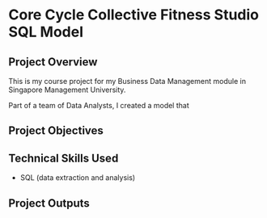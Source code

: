 # Core Cycle Collective Fitness Studio SQL Model

## Project Overview
This is my course project for my Business Data Management module in Singapore Management University. 

Part of a team of Data Analysts, I created a model that

## Project Objectives

## Technical Skills Used
* SQL (data extraction and analysis)

## Project Outputs
